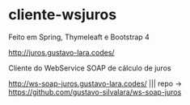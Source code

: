 cliente-wsjuros
===============

Feito em Spring, Thymeleaft e Bootstrap 4

http://juros.gustavo-lara.codes/

Cliente do WebService SOAP de cálculo de juros

http://ws-soap-juros.gustavo-lara.codes/  ||| repo -> https://github.com/gustavo-silvalara/ws-soap-juros
